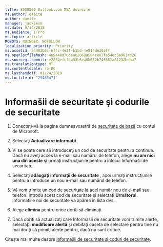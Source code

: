 ```yaml
---
title: 8000060 Outlook.com MSA dovezile
ms.author: daeite
author: daeite
manager: jackiesm
ms.date: 9/14/2018
ms.audience: ITPro
ms.topic: article
ROBOTS: NOINDEX, NOFOLLOW
localization_priority: Priority
ms.assetid: a4403b0c-6f4c-4e2f-b3bd-4e814de10aff
ms.openlocfilehash: 469a48d70dea82069a564ce87fe54ec5a961ad26
ms.sourcegitcommit: e2864efcfb493b6e46b662b746661a61232bdba7
ms.translationtype: MT
ms.contentlocale: ro-RO
ms.lasthandoff: 01/24/2019
ms.locfileid: "29485471"
---
```

# <a name="security-info-and-security-codes"></a>Informašii de securitate şi codurile de securitate

1. Conectaţi-vă la pagina dumneavoastră de [securitate de bază](https://account.microsoft.com/security) cu contul de Microsoft. 
    
2. Selectaţi **Actualizare informaţii**. 
    
3. Vi se poate cere să introduceţi un cod de securitate pentru a continua. Dacă nu aveţi acces la e-mail sau numărul de telefon, alege **nu am nici una din aceste** şi urmaţi instrucţiunile pentru a înlocui Informašii de securitate. 
    
4. Selectaţi **adăugaţi informaţii de securitate** , apoi urmaţi instrucţiunile pentru a introduce un nou e-mail sau numărul de telefon. 
    
5. Vă vom trimite un cod de securitate la acel număr nou de e-mail sau telefon. Introdu acest cod de securitate şi selectaţi **Următorul**. Informatiile noi de securitate va apărea în lista dvs. 
    
6. Alege **elimina** pentru orice doriţi să eliminaţi. 
    
7. Dacă doriţi să actualizaţi care Informašii de securitate vom trimite alerte, selectaþi **modificare alertă** şi debifaţi caseta de selectare pentru tine nu mai doriţi să primiţi alerte pentru, dacă nu sunt critice. 
    
Citeşte mai multe despre [Informašii de securitate si coduri de securitate](https://support.microsoft.com/help/12428/).
  

